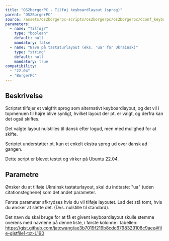 ```yaml
---
title: "OS2borgerPC - Tilføj keyboardlayout (sprog)"
parent: "OS2BorgerPC"
source: /assets/os2borgerpc-scripts/os2borgerpc/os2borgerpc/dconf_keyboard_layout.sh
parameters:
  - name: "Tilføj?"
    type: "boolean"
    default: null
    mandatory: false
  - name: "Navn på tastaturlayout (eks. 'ua' for Ukrainsk)"
    type: "string"
    default: null
    mandatory: true
compatibility:  
  - "22.04"
  - "BorgerPC"
---
```


## Beskrivelse
Scriptet tilføjer et valgfrit sprog som alternativt keyboardlayout,
og det vil i topmenuen til højre blive synligt, hvilket layout der pt. er valgt, og derfra kan det også skiftes.

Det valgte layout nulstilles til dansk efter logud, men med mulighed for at skifte.

Scriptet understøtter pt. kun et enkelt ekstra sprog ud over dansk ad gangen.

Dette script er blevet testet og virker på Ubuntu 22.04.

## Parametre
Ønsker du at tilføje Ukrainsk tastaturlayout, skal du indtaste: "ua" (uden citationstegnene) som det andet parameter.

Første parameter afkrydses hvis du vil tilføje layoutet. Lad det stå tomt, hvis du ønsker at slette det. (Dvs. nulstille til standard).

Det navn du skal bruge for at få et givent keyboardlayout  skulle stemme overens med navnene på denne liste, i første kolonne i tabellen:
https://gist.github.com/jatcwang/ae3b7019f219b8cdc6798329108c9aee#file-gistfile1-txt-L190

